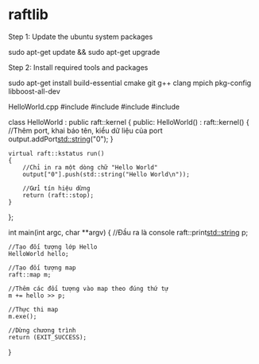 # raftlib

Step 1: Update the ubuntu system packages

sudo apt-get update && sudo apt-get upgrade

Step 2: Install required tools and packages

sudo apt-get install build-essential cmake git g++ clang mpich pkg-config libboost-all-dev

HelloWorld.cpp
#include <raft>
#include <raftio>
#include <cstdlib>
#include <string>

class HelloWorld : public raft::kernel
{
public:
    HelloWorld() : raft::kernel()
    {
        //Thêm port, khai báo tên, kiểu dữ liệu của port 
        output.addPort<std::string>("0");
    }

    virtual raft::kstatus run()
    {
        //Chỉ in ra một dòng chữ "Hello World"
        output["0"].push(std::string("Hello World\n"));

        //Gửi tín hiệu dừng
        return (raft::stop);
    }
};

int main(int argc, char **argv)
{
    //Đầu ra là console 
    raft::print<std::string> p;

    //Tạo đối tượng lớp Hello 
    HelloWorld hello;
    
    //Tạo đối tượng map 
    raft::map m;
    
    //Thêm các đối tượng vào map theo đúng thứ tự 
    m += hello >> p;
    
    //Thực thi map 
    m.exe();

    //Dừng chương trình 
    return (EXIT_SUCCESS);
}
